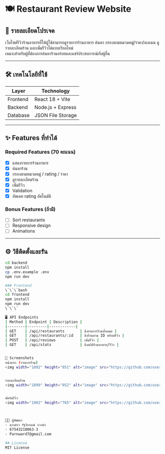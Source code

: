 # 🍽️ Restaurant Review Website


## 📖 รายละเอียดโปรเจค
เว็บไซต์รีวิวร้านอาหารที่ให้ผู้ใช้สามารถดูรายการร้านอาหาร ค้นหา กรองตามหมวดหมู่/ราคา/คะแนน ดูรายละเอียดร้าน และเพิ่มรีวิวได้แบบเรียลไทม์  
เหมาะสำหรับผู้ที่ต้องการค้นหาร้านอร่อยและแชร์ประสบการณ์กับผู้อื่น

---

## 🛠️ เทคโนโลยีที่ใช้
| Layer | Technology |
|-------|------------|
| Frontend | React 18 + Vite |
| Backend | Node.js + Express |
| Database | JSON File Storage |

---

## ✨ Features ที่ทำได้

### Required Features (70 คะแนน)
- [x] แสดงรายการร้านอาหาร
- [x] ค้นหาร้าน
- [x] กรองตามหมวดหมู่ / rating / ราคา
- [x] ดูรายละเอียดร้าน
- [x] เพิ่มรีวิว
- [x] Validation
- [x] อัพเดท rating อัตโนมัติ

### Bonus Features (ถ้ามี)
- [ ] Sort restaurants
- [ ] Responsive design
- [ ] Animations

---

## ⚙️ วิธีติดตั้งและรัน

```bash
cd backend
npm install
cp .env.example .env
npm run dev

### Frontend
\`\`\`bash
cd frontend
npm install
npm run dev
\`\`\`

🖥️ API Endpoints
| Method | Endpoint | Description |
|--------|---------|------------|
| GET    | /api/restaurants       | ดึงรายการร้านทั้งหมด |
| GET    | /api/restaurants/:id   | ดึงร้านตาม ID พร้อมรีวิว |
| POST   | /api/reviews           | เพิ่มรีวิว |
| GET    | /api/stats             | ดึงสถิติร้านอาหาร/รีวิว |


📸 Screenshots
หน้าแรก (รายการร้าน)
<img width="1892" height="851" alt="image" src="https://github.com/user-attachments/assets/3c125278-6a2f-4a14-b954-e944dd0e0ed4" />


รายละเอียดร้าน
<img width="1899" height="852" alt="image" src="https://github.com/user-attachments/assets/cc7928ce-06d0-4257-a088-2f11a4238f6c" />


ฟอร์มรีวิว
<img width="1902" height="765" alt="image" src="https://github.com/user-attachments/assets/c5adb0d6-e1ce-47ef-ad71-a94aafcf0dcf" />



👨‍💻 ผู้พัฒนา
- นางสาว รัฐจิกาลณ์ กวงคำ
- 67543210063-3
- Parnward7@gmail.com

## License
MIT License

